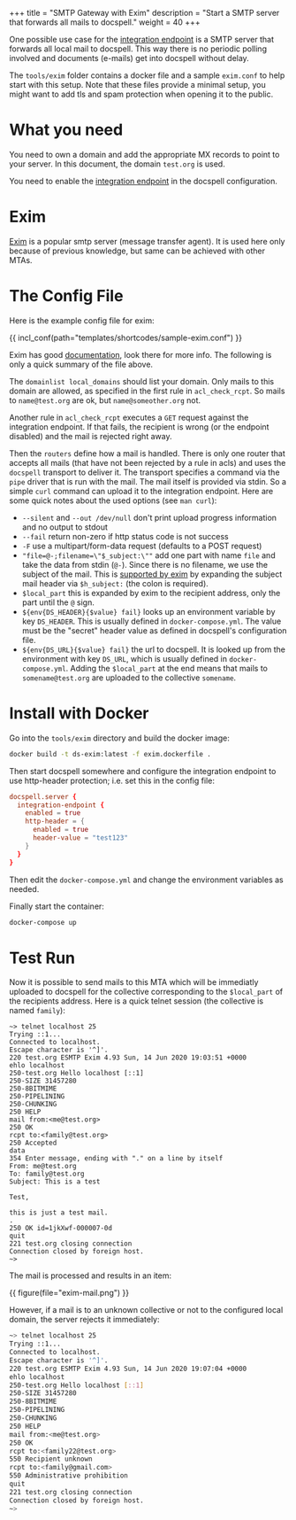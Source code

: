 +++
title = "SMTP Gateway with Exim"
description = "Start a SMTP server that forwards all mails to docspell."
weight = 40
+++

One possible use case for the [integration
endpoint](@/docs/webapp/uploading.md#integration-endpoint) is a SMTP
server that forwards all local mail to docspell. This way there is no
periodic polling involved and documents (e-mails) get into docspell
without delay.

The `tools/exim` folder contains a docker file and a sample
`exim.conf` to help start with this setup. Note that these files
provide a minimal setup, you might want to add tls and spam protection
when opening it to the public.


# What you need

You need to own a domain and add the appropriate MX records to point
to your server. In this document, the domain `test.org` is used.

You need to enable the [integration
endpoint](@/docs/webapp/uploading.md#integration-endpoint) in the
docspell configuration.

# Exim

[Exim](http://exim.org/) is a popular smtp server (message transfer
agent). It is used here only because of previous knowledge, but same
can be achieved with other MTAs.


# The Config File

Here is the example config file for exim:

{{ incl_conf(path="templates/shortcodes/sample-exim.conf") }}


Exim has good [documentation](https://www.exim.org/docs.html), look
there for more info. The following is only a quick summary of the file
above.

The `domainlist local_domains` should list your domain. Only mails to
this domain are allowed, as specified in the first rule in
`acl_check_rcpt`. So mails to `name@test.org` are ok, but
`name@someother.org` not.

Another rule in `acl_check_rcpt` executes a `GET` request against the
integration endpoint. If that fails, the recipient is wrong (or the
endpoint disabled) and the mail is rejected right away.

Then the `routers` define how a mail is handled. There is only one
router that accepts all mails (that have not been rejected by a rule
in acls) and uses the `docspell` transport to deliver it. The
transport specifies a command via the `pipe` driver that is run with
the mail. The mail itself is provided via stdin. So a simple `curl`
command can upload it to the integration endpoint. Here are some quick
notes about the used options (see `man curl`):

- `--silent` and `--out /dev/null` don't print upload progress
  information and no output to stdout
- `--fail` return non-zero if http status code is not success
- `-F` use a multipart/form-data request (defaults to a POST request)
- `"file=@-;filename=\"$_subject:\""` add one part with name `file`
  and take the data from stdin (`@-`). Since there is no filename, we
  use the subject of the mail. This is [supported by
  exim](http://exim.org/exim-html-current/doc/html/spec_html/ch-string_expansions.html)
  by expanding the subject mail header via `$h_subject:` (the colon is
  required).
- `$local_part` this is expanded by exim to the recipient address,
  only the part until the `@` sign.
- `${env{DS_HEADER}{$value} fail}` looks up an environment variable by
  key `DS_HEADER`. This is usually defined in `docker-compose.yml`.
  The value must be the "secret" header value as defined in docspell's
  configuration file.
- `${env{DS_URL}{$value} fail}` the url to docspell. It is looked up
  from the environment with key `DS_URL`, which is usually defined in
  `docker-compose.yml`. Adding the `$local_part` at the end means that
  mails to `somename@test.org` are uploaded to the collective
  `somename`.


# Install with Docker

Go into the `tools/exim` directory and build the docker image:

``` bash
docker build -t ds-exim:latest -f exim.dockerfile .
```

Then start docspell somewhere and configure the integration endpoint
to use http-header protection; i.e. set this in the config file:

``` conf
docspell.server {
  integration-endpoint {
    enabled = true
    http-header = {
      enabled = true
      header-value = "test123"
    }
  }
}
```

Then edit the `docker-compose.yml` and change the environment
variables as needed.

Finally start the container:

``` bash
docker-compose up
```


# Test Run

Now it is possible to send mails to this MTA which will be immediatly
uploaded to docspell for the collective corresponding to the
`$local_part` of the recipients address. Here is a quick telnet
session (the collective is named `family`):

```
~> telnet localhost 25
Trying ::1...
Connected to localhost.
Escape character is '^]'.
220 test.org ESMTP Exim 4.93 Sun, 14 Jun 2020 19:03:51 +0000
ehlo localhost
250-test.org Hello localhost [::1]
250-SIZE 31457280
250-8BITMIME
250-PIPELINING
250-CHUNKING
250 HELP
mail from:<me@test.org>
250 OK
rcpt to:<family@test.org>
250 Accepted
data
354 Enter message, ending with "." on a line by itself
From: me@test.org
To: family@test.org
Subject: This is a test

Test,

this is just a test mail.
.
250 OK id=1jkXwf-000007-0d
quit
221 test.org closing connection
Connection closed by foreign host.
~>
```

The mail is processed and results in an item:

{{ figure(file="exim-mail.png") }}

However, if a mail is to an unknown collective or not to the
configured local domain, the server rejects it immediately:

``` bash
~> telnet localhost 25
Trying ::1...
Connected to localhost.
Escape character is '^]'.
220 test.org ESMTP Exim 4.93 Sun, 14 Jun 2020 19:07:04 +0000
ehlo localhost
250-test.org Hello localhost [::1]
250-SIZE 31457280
250-8BITMIME
250-PIPELINING
250-CHUNKING
250 HELP
mail from:<me@test.org>
250 OK
rcpt to:<family22@test.org>
550 Recipient unknown
rcpt to:<family@gmail.com>
550 Administrative prohibition
quit
221 test.org closing connection
Connection closed by foreign host.
~>
```
